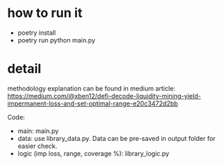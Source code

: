 # how to run it
* poetry install
* poetry run python main.py

# detail
methodology explanation can be found in medium article: https://medium.com/@xben12/defi-decode-liquidity-mining-yield-impermanent-loss-and-set-optimal-range-e20c3472d2bb

Code: 
* main: main.py
* data: use library_data.py. Data can be pre-saved in output folder for easier check.
* logic (imp loss, range, coverage %): library_logic.py